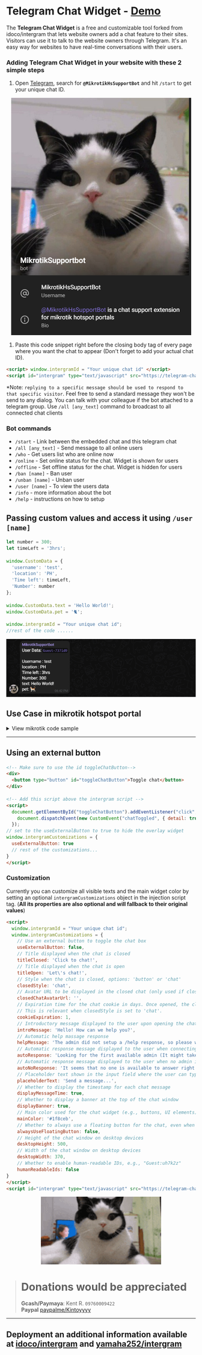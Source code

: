 # Telegram Chat Widget  - [Demo](https://kintoyyy.github.io/Telegram-Chat-Widget/)

The **Telegram Chat Widget** is a free and customizable tool forked from idoco/intergram that lets website owners add a chat feature to their sites. Visitors can use it to talk to the website owners through Telegram. It's an easy way for websites to have real-time conversations with their users.


### Adding Telegram Chat Widget in your website with these 2 simple steps

1. Open [Telegram](https://web.telegram.org/), search for **`@MikrotikHsSupportBot`** and hit `/start` to get your unique chat ID.

  <p align="center"> <img src="docs/BotProfile.png"/> </p>

1. Paste this code snippet right before the closing body tag of every page where you want the chat to appear 
(Don't forget to add your actual chat ID). 

```html
<script> window.intergramId = "Your unique chat id" </script>
<script id="intergram" type="text/javascript" src="https://telegram-chat-widget-t3ez.onrender.com/js/widget.js"></script>
```

*Note: `replying to a specific message should be used to respond to that specific visitor`. Feel free to send a standard message they won't be send to any dialog. You can talk with your colleague if the bot attached to a telegram group. Use `/all [any_text]` command to broadcast to all connected chat clients

<!-- **Important Notice:** I plan to keep the hosted chat service 100% free (no ads also!), but there are some hosting expenses (servers, domain, cdn, etc), so I will soon start to bundle a [Loadmill](https://www.loadmill.com) component with the Intergram script. Loadmill is a new concept and still in Beta - **If you don't feel comfortable with this, please use your own self hosted version.** -->

### Bot commands
- `/start` - Link between the embedded chat and this telegram chat
- `/all [any_text]` - Send message to all online users
- `/who` - Get users list who are online now
- `/online` - Set online status for the chat. Widget is shown for users
- `/offline` - Set offline status for the chat. Widget is hidden for users
- `/ban [name]` - Ban user
- `/unban [name]` - Unban user
- `/user [name]` - To view the users data
- `/info` - more information about the bot
- `/help` - instructions on how to setup

## Passing custom values and access it using  `/user [name]`

```js
let number = 300;
let timeLeft = '3hrs';

window.CustomData = {
  'username': 'test',
  'location': 'PH',
  'Time left': timeLeft,
  'Number': number
};

window.CustomData.text = 'Hello World!';
window.CustomData.pet = '🐈';

window.intergramId = "Your unique chat id";
//rest of the code ......
```

<p align="center"> <img src="docs/CustomDataExample.png"/> </p>


## Use Case in mikrotik hotspot portal
<details>
  <summary>View mikrotik code sample</summary>

# Mikrotik installation

### 1.) Adding the bot to Walled Ip's

Goto **ip** > **hotspot** > **Walled Garden Ip List**

add a new entry to **accept** Dst. Host as `https://telegram-chat-widget-t3ez.onrender.com`

### 2.) Add your chat Id in window.intergramId
   
`window.intergramId = "Your unique chat id";`



### 2.) Add the scripts
```html
<script> 
// ex. inside login.html
window.intergramId = "Your unique chat id" 
window.CustomData = {
    'username': '$(username)',
    'ip address': '$(ip)',
    'Mac address': '$(mac)',
    'trial': '$(trial)',
    'interface' : '$(interface-name)',
    'vlan' : '$(vlan-id)'
};
</script>
<script id="intergram" type="text/javascript" src="https://telegram-chat-widget-t3ez.onrender.com/js/widget.js"></script>
```
  for more mikrotik variables please refer to the [Mikrotik hs portal documentation's](https://help.mikrotik.com/docs/display/ROS/Hotspot+customisation)

### 3.) Done!

## Examples in mikrotik
*login.html*
<p align="center"> <img src="docs/HsDataExample2.png"/> </p>

*admins telegram*
<p align="center"> <img src="docs/HsDataExample.png"/> </p>

> the admin can see the users details
</details>

---

## Using an external button
```html
<!-- Make sure to use the id toggleChatButton-->
<div>
  <button type="button" id="toggleChatButton">Toggle chat</button>
</div>

<!-- Add this script above the intergram script -->
<script>
  document.getElementById("toggleChatButton").addEventListener("click", () => {
    document.dispatchEvent(new CustomEvent("chatToggled", { detail: true }))
  });
// set to the useExternalButton to true to hide the overlay widget
window.intergramCustomizations = {
  useExternalButton: true
  // rest of the customizations...
}
</script>
```


### Customization
Currently you can customize all visible texts and the main widget color by setting an optional `intergramCustomizations` object in the injection script tag. (**All its properties are also optional and will fallback to their original values**)
```html
<script> 
  window.intergramId = "Your unique chat id";
  window.intergramCustomizations = {
    // Use an external button to toggle the chat box
    useExternalButton: false,
    // Title displayed when the chat is closed
    titleClosed: 'Click to chat!',
    // Title displayed when the chat is open
    titleOpen: 'Let\'s chat!',
    // Style when the chat is closed, options: 'button' or 'chat'
    closedStyle: 'chat',
    // Avatar URL to be displayed in the closed chat (only used if closedStyle is set to 'chat')
    closedChatAvatarUrl: '',
    // Expiration time for the chat cookie in days. Once opened, the closed chat title will be shown as a button.
    // This is relevant when closedStyle is set to 'chat'.
    cookieExpiration: 1,
    // Introductory message displayed to the user upon opening the chat
    introMessage: 'Hello! How can we help you?',
    // Automatic help massage response
    helpMessage: 'The admin did not setup a /help response, so please wait',
    // Automatic response message displayed to the user when connecting to an admin
    autoResponse: 'Looking for the first available admin (It might take a minute)',
    // Automatic response message displayed to the user when no admin is available
    autoNoResponse: 'It seems that no one is available to answer right now. Please tell us how we can contact you, and we will get back to you as soon as we can.',
    // Placeholder text shown in the input field where the user can type their message
    placeholderText: 'Send a message...',
    // Whether to display the timestamp for each chat message
    displayMessageTime: true,
    // Whether to display a banner at the top of the chat window
    displayBanner: true,
    // Main color used for the chat widget (e.g., buttons, UI elements)
    mainColor: '#1f8ceb',
    // Whether to always use a floating button for the chat, even when it's open
    alwaysUseFloatingButton: false,
    // Height of the chat window on desktop devices
    desktopHeight: 500,
    // Width of the chat window on desktop devices
    desktopWidth: 370,
    // Whether to enable human-readable IDs, e.g., "Guest:uh7k2z"
    humanReadableIds: false
}
</script>
<script id="intergram" type="text/javascript" src="https://telegram-chat-widget-t3ez.onrender.com/js/widget.js"></script>
```

<p align="center"> <img src="docs/cat-call-center.gif"/> </p>


> # Donations would be appreciated
> **Gcash/Paymaya**: Kent R. `09760009422`  <br>
> **Paypal** [paypalme/Kintoyyyy](https://www.paypal.com/paypalme/Kintoyyyy)

---

## Deployment an additional information available at [idoco/intergram](https://github.com/idoco/intergram) and [yamaha252/intergram](https://github.com/yamaha252/intergram)
